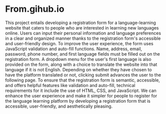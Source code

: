 # From.gihub.io
This project entails developing a registration form for a language-learning website that caters to people who are interested in learning new languages online. Users can input their personal information and language preferences in a clear and organized manner thanks to the registration form's accessible and user-friendly design. To improve the user experience, the form uses JavaScript validation and auto-fill functions. Name, address, email, password, phone number, and first language fields must be filled out on the registration form. A dropdown menu for the user's first language is also provided on the form, along with a choice to translate the website into that language if it is not English. Depending on whether they have chosen to have the platform translated or not, clicking submit advances the user to the following page. To ensure that the registration form is semantic, accessible, and offers helpful features like validation and auto-fill, technical requirements for it include the use of HTML, CSS, and JavaScript. We can enhance the user experience and make it simpler for people to register for the language learning platform by developing a registration form that is accessible, user-friendly, and aesthetically pleasing.
